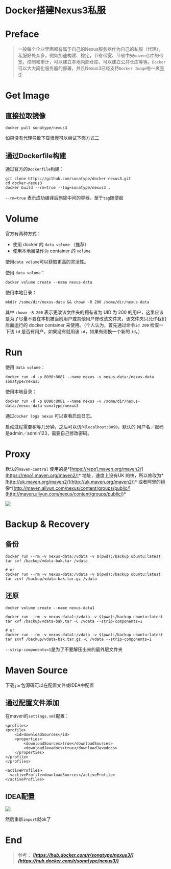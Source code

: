 # Docker搭建Nexus3私服

# Preface

> 一般每个企业里面都有属于自己的Nexus服务器作为自己的私服（代理），私服好处众多，例如加速构建、稳定，节省带宽、节省中央`maven`仓库的带宽，控制和审计，可以建立本地内部仓库、可以建立公共仓库等等。`Docker` 可以大大简化服务器的部署，并且Nexus3已经支持`Docker Image`啦～爽歪歪

# Get Image

## 直接拉取镜像

```
docker pull sonatype/nexus3
```

如果没有代理导致下载很慢可以尝试下面方式二

## 通过Dockerfile构建

通过官方的`Dockerfile`构建：

```
git clone https://github.com/sonatype/docker-nexus3.git
cd docker-nexus3
docker build --rm=true --tag=sonatype/nexus3 .
```

`--rm=true` 表示成功编译后删除中间的容器，至于`tag`随便起

# Volume

官方有两种方式：

* 使用 docker 的 `data volume` （推荐）
* 使用本地目录作为 container 的 `volume`

使用`data volume`可以获取更高的灵活性。

使用 `data volume`：
```
docker volume create --name nexus-data
```

使用本地目录：
```
mkdir /some/dir/nexus-data && chown -R 200 /some/dir/nexus-data
```

其中 `chown -R 200` 表示更改该文件夹的拥有者为 UID 为 200 的用户，这里应该是为了尽量不要在本机被当前用户或其他用户修改该文件夹，该文件夹只允许我们后面运行的 docker container 来使用。（个人认为，首先通过命令`id 200` 检查一下该 `id` 是否有用户，如果没有就用该 `id`，如果有则换一个新的 `id`。）

# Run

使用 `data volume`：
```
docker run -d -p 8090:8081 --name nexus -v nexus-data:/nexus-data sonatype/nexus3
```

使用本地目录：
```
docker run -d -p 8090:8081 --name nexus -v /some/dir/nexus-data:/nexus-data sonatype/nexus3
```


通过`docker logs nexus` 可以查看启动日志。

启动过程需要稍等几分钟，之后可以访问`localhost:8090`，默认的 用户名／密码是admin／admin123，需要自己修改密码。

# Proxy

默认的`maven-central` 使用的是*[https://repo1.maven.org/maven2/](https://repo1.maven.org/maven2/)* 地址，速度上没有UK 的快，所以修改为*[http://uk.maven.org/maven2/](http://uk.maven.org/maven2/)* 或者阿里的镜像*[http://maven.aliyun.com/nexus/content/groups/public/](http://maven.aliyun.com/nexus/content/groups/public/)*

![](http://ojoba1c98.bkt.clouddn.com/img/docker-nexus3/proxy-url.png)

# Backup & Recovery

## 备份

```
docker run --rm -v nexus-data:/vdata -v $(pwd):/backup ubuntu:latest tar cvf /backup/vdata-bak.tar /vdata

# or
docker run --rm -v nexus-data:/vdata -v $(pwd):/backup ubuntu:latest tar zcvf /backup/vdata-bak.tar.gz /vdata 
```
## 还原
```
docker volume create --name nexus-data1
```

```
docker run --rm -v nexus-data1:/vdata -v $(pwd):/backup ubuntu:latest tar xvf /backup/vdata-bak.tar -C /vdata --strip-components=1

# or
docker run --rm -v nexus-data1:/vdata -v $(pwd):/backup ubuntu:latest tar zxvf /backup/vdata-bak.tar.gz -C /vdata --strip-components=1
```

`--strip-components=1`是为了不要解压出来的最外层文件夹

# Maven Source

下载`jar`包源码可以在配置文件或IDEA中配置

## 通过配置文件添加

在maven的`settings.xml`配置：

```
<profiles>  
<profile>  
    <id>downloadSources</id>  
    <properties>  
        <downloadSources>true</downloadSources>  
        <downloadJavadocs>true</downloadJavadocs>             
    </properties>  
</profile>  
</profiles>  
  
<activeProfiles>  
  <activeProfile>downloadSources</activeProfile>  
</activeProfiles>  
```

## IDEA配置

![](http://ojoba1c98.bkt.clouddn.com/img/docker-nexus3/download-source.png)

然后重新`import`就ok了

# End

> 参考： ***[https://hub.docker.com/r/sonatype/nexus3/](https://hub.docker.com/r/sonatype/nexus3/)***

